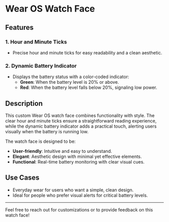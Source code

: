 # Wear OS Watch Face

## Features

### 1. **Hour and Minute Ticks**
- Precise hour and minute ticks for easy readability and a clean aesthetic.

### 2. **Dynamic Battery Indicator**
- Displays the battery status with a color-coded indicator:
  - **Green**: When the battery level is 20% or above.
  - **Red**: When the battery level falls below 20%, signaling low power.

## Description
This custom Wear OS watch face combines functionality with style. The clear hour and minute ticks ensure a straightforward reading experience, while the dynamic battery indicator adds a practical touch, alerting users visually when the battery is running low.

The watch face is designed to be:
- **User-friendly**: Intuitive and easy to understand.
- **Elegant**: Aesthetic design with minimal yet effective elements.
- **Functional**: Real-time battery monitoring with clear visual cues.

## Use Cases
- Everyday wear for users who want a simple, clean design.
- Ideal for people who prefer visual alerts for critical battery levels.

---

Feel free to reach out for customizations or to provide feedback on this watch face!
